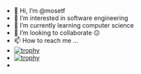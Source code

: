 - 👋 Hi, I’m @mosetf
- 👀 I’m interested in software engineering 
- 🌱 I’m currently learning computer science 
- 💞️ I’m looking to collaborate 😐 
- 📫 How to reach me ...
- [![trophy](https://github-profile-trophy.vercel.app/?mosetf=ryo-ma)](https://github.com/ryo-ma/github-profile-trophy)
- [![trophy](https://github-profile-trophy.vercel.app/?mosetf=ryo-ma&theme=onedark)](https://github.com/ryo-ma/github-profile-trophy)
- 

<!---
mosetf/mosetf is a ✨ special ✨ repository because its `README.md` (this file) appears on your GitHub profile.
You can click the Preview link to take a look at your changes.
--->
